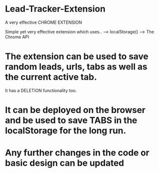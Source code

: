 # Lead-Tracker-Extension
A very effective CHROME EXTENSION

Simple yet very effective extension which uses..
--> localStorage()
--> The Chrome API

# The extension can be used to save random leads, urls, tabs as well as the current active tab.
It has a DELETION functionality too.

# It can be deployed on the browser and be used to save TABS in the localStorage for the long run.

# Any further changes in the code or basic design can be updated
